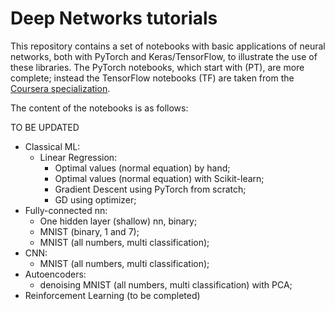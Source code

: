 # Deep Networks tutorials

This repository contains a set of notebooks with basic applications of neural networks, both with PyTorch and Keras/TensorFlow, to illustrate the use of these libraries. The PyTorch notebooks, which start with (PT), are more complete; instead the TensorFlow notebooks (TF) are taken from the [Coursera specialization](https://www.coursera.org/professional-certificates/ibm-deep-learning-with-pytorch-keras-tensorflow).

The content of the notebooks is as follows:

TO BE UPDATED
- Classical ML:
  - Linear Regression:
    - Optimal values (normal equation) by hand;
    - Optimal values (normal equation) with Scikit-learn;
    - Gradient Descent using PyTorch from scratch;
    - GD using optimizer;
- Fully-connected nn:
  - One hidden layer (shallow) nn, binary;
  - MNIST (binary, 1 and 7);
  - MNIST (all numbers, multi classification);
- CNN:
  - MNIST (all numbers, multi classification);
- Autoencoders:
  - denoising MNIST (all numbers, multi classification) with PCA;
- Reinforcement Learning (to be completed)



